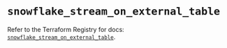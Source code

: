 # `snowflake_stream_on_external_table`

Refer to the Terraform Registry for docs: [`snowflake_stream_on_external_table`](https://registry.terraform.io/providers/snowflake-labs/snowflake/1.0.4/docs/resources/stream_on_external_table).
